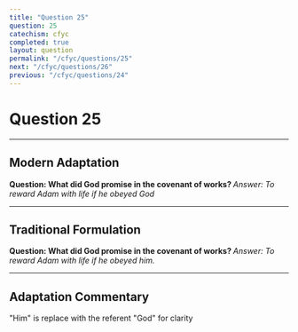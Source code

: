 ```yaml
---
title: "Question 25"
question: 25
catechism: cfyc
completed: true
layout: question
permalink: "/cfyc/questions/25"
next: "/cfyc/questions/26"
previous: "/cfyc/questions/24"
---
```

# Question 25
---
## Modern Adaptation
<strong>
    Question: What did God promise in the covenant of works?
</strong>

<em>
    Answer: To reward Adam with life if he obeyed God
</em>

---
## Traditional Formulation
<strong>
    Question: What did God promise in the covenant of works?
</strong>

<em>
    Answer: To reward Adam with life if he obeyed him.
</em>

---
## Adaptation Commentary
"Him" is replace with the referent "God" for clarity
